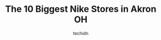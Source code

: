 ---
layout: ampstory
image: https://i0.wp.com/www.depkes.org/wp-content/uploads/2023/06/nike-0-in-akron-oh-1685967101.jpeg?resize=640,853
author: techidn
featured: false
description: Discover the impressive array of Nike options in Akron OH, where you can find 10 of the largest Nike establishments in the area. From renowned classics to hidden gems, Akron OH offers a dive
title: The 10 Biggest Nike Stores in Akron OH
cover:
   title: The 10 Biggest Nike Stores in Akron OH
   subtitle: Rickpate
   background: https://www.depkes.org/wp-content/uploads/2023/06/nike-0-in-akron-oh-1685967101.jpeg

pages: 
 - layout: thirds
   top: <h1>#1 JCPenney</h1>
   bottom: "<p>Large store, all on one floor. Lots of inventory,  and a great selection of items in every department.  We saw several sales associates,  which is a good sign- as it seem</p>"
   background: https://www.depkes.org/wp-content/uploads/2023/06/nike-1-in-akron-oh-1685967102.jpeg
   backgroundblur: true
 - layout: thirds
   top: <h1>#2 Nike Factory Store</h1>
   bottom: "<p>549 S Chillicothe Rd Suite 321, Aurora, OH 44202, United States</p>"
   background: https://www.depkes.org/wp-content/uploads/2023/06/nike-2-in-akron-oh-1685967102.jpeg
   cta:
      link: https://www.depkes.org/blog/the-10-biggest-nike-stores-in-akron-oh/
      text: The 10 Biggest Nike Stores in Akron OH
 - layout: thirds
   top: <h1>#3 DICKS Sporting Goods</h1>
   bottom: "<p>498 Howe Ave, Akron, OH 44221, United States</p>"
   background: https://www.depkes.org/wp-content/uploads/2023/06/nike-3-in-akron-oh-1685967103.jpeg
   cta:
      link: https://www.depkes.org/blog/the-10-biggest-nike-stores-in-akron-oh/
      text: The 10 Biggest Nike Stores in Akron OH
 - layout: thirds
   top: <h1>#4 DICKS Sporting Goods</h1>
   bottom: "<p>4036 Medina Rd, Akron, OH 44333, United States</p>"
   background: https://images.unsplash.com/photo-1595364397663-fca4f075d796?ixlib=rb-4.0.3&ixid=MnwxMjA3fDB8MHxwaG90by1wYWdlfHx8fGVufDB8fHx8&auto=format&fit=crop&w=640&h=853&q=80
   cta:
      link: https://www.depkes.org/blog/the-10-biggest-nike-stores-in-akron-oh/
      text: The 10 Biggest Nike Stores in Akron OH
 - layout: thirds
   top: <h1>#5 Citi Trends</h1>
   bottom: "<p>1400 S Arlington St #94, Akron, OH 44306, United States</p>"
   background: https://images.unsplash.com/photo-1462556791646-c201b8241a94?ixlib=rb-4.0.3&ixid=MnwxMjA3fDB8MHxwaG90by1wYWdlfHx8fGVufDB8fHx8&auto=format&fit=crop&w=640&h=853&q=80
   cta:
      link: https://www.depkes.org/blog/the-10-biggest-nike-stores-in-akron-oh/
      text: The 10 Biggest Nike Stores in Akron OH
 - layout: thirds
   top: <h1>#6 DSW Designer Shoe Warehouse</h1>
   bottom: "<p>3889 Medina Rd, Akron, OH 44333, United States</p>"
   background: https://images.unsplash.com/photo-1615749413727-825b59a857b5?ixlib=rb-4.0.3&ixid=MnwxMjA3fDB8MHxwaG90by1wYWdlfHx8fGVufDB8fHx8&auto=format&fit=crop&w=640&h=853&q=80
   cta:
      link: https://www.depkes.org/blog/the-10-biggest-nike-stores-in-akron-oh/
      text: The 10 Biggest Nike Stores in Akron OH
 - layout: thirds
   top: <h1>#7 Second Sole</h1>
   bottom: "<p>1466 N Portage Path, Akron, OH 44313, United States</p>"
   background: https://images.unsplash.com/photo-1533735380053-eb8d0759b24a?ixlib=rb-4.0.3&ixid=MnwxMjA3fDB8MHxwaG90by1wYWdlfHx8fGVufDB8fHx8&auto=format&fit=crop&w=640&h=853&q=80
   cta:
      link: https://www.depkes.org/blog/the-10-biggest-nike-stores-in-akron-oh/
      text: The 10 Biggest Nike Stores in Akron OH
 - layout: thirds
   middle: Continue reading...
   background: https://images.unsplash.com/photo-1580610447943-1bfbef5efe07?ixlib=rb-4.0.3&ixid=MnwxMjA3fDB8MHxwaG90by1wYWdlfHx8fGVufDB8fHx8&auto=format&fit=crop&w=640&h=853&q=80
   cta:
      link: https://www.depkes.org/blog/the-10-biggest-nike-stores-in-akron-oh/
      text: The 10 Biggest Nike Stores in Akron OH
      
---